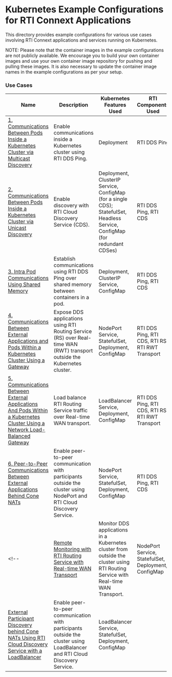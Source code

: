 # Kubernetes Example Configurations for RTI Connext Applications
This directory provides example configurations for various use cases involving RTI Connext applications and services running on Kubernetes.

NOTE: Please note that the container images in the example configurations are not publicly available. We encourage you to build your own container images and use your own container image repository for pushing and pulling these images. It is also necessary to update the container image names in the example configurations as per your setup.

### Use Cases

|Name | Description | Kubernetes Features Used | RTI Components Used|
------------- | ------------- | ------------  | ------------  |
|[1. Communications Between Pods Inside a Kubernetes Cluster via Multicast Discovery](ddsping/) | Enable communications inside a Kubernetes cluster using RTI DDS Ping. | Deployment  | RTI DDS Ping |
|[2. Communications Between Pods Inside a Kubernetes Cluster via Unicast Discovery](cds/) | Enable discovery with RTI Cloud Discovery Service (CDS). | Deployment, ClusterIP Service, ConfigMap (for a single CDS); StatefulSet, Headless Service, ConfigMap (for redundant CDSes) | RTI DDS Ping, RTI CDS |
|[3. Intra Pod Communications Using Shared Memory](shmem/) | Establish communications using RTI DDS Ping over shared memory between containers in a pod. | Deployment, ClusterIP Service, ConfigMap | RTI DDS Ping, RTI CDS|
|[4. Communications Between External Applications and Pods Within a Kubernetes Cluster Using a Gateway](rs_rwt/) | Expose DDS applications using RTI Routing Service (RS) over Real-time WAN (RWT) transport outside the Kubernetes cluster. | NodePort Service, StatefulSet, Deployment, ConfigMap | RTI DDS Ping, RTI CDS, RTI RS RTI RWT Transport|
|[5. Communications Between External Applications And Pods Within a Kubernetes Cluster Using a Network Load-Balanced Gateway](rs_rwt_lb/) | Load balance RTI Routing Service traffic over Real-time WAN transport. | LoadBalancer Service, Deployment, ConfigMap | RTI DDS Ping, RTI CDS, RTI RS RTI RWT Transport |
|[6. Peer-to-Peer Communications Between External Applications Behind Cone NATs](cds_rwt/) | Enable peer-to-peer communication with participants outside the cluster using NodePort and RTI Cloud Discovery Service. | NodePort Service, StatefulSet, Deployment, ConfigMap | RTI DDS Ping, RTI CDS |
<!--|[Remote Monitoring with RTI Routing Service with Real-time WAN Transport](routingservice_rwt_monitoring/) | Monitor DDS applications in a Kubernetes cluster from outside the cluster using RTI Routing Service with Real-time WAN Transport. | NodePort Service, StatefulSet, Deployment, ConfigMap |  |
|[External Participant Discovery behind Cone NATs Using RTI Cloud Discovery Service with a LoadBalancer](cds_rwt_lb/) |  Enable peer-to-peer communication with participants outside the cluster using LoadBalancer and RTI Cloud Discovery Service. | LoadBalancer Service, StatefulSet, Deployment, ConfigMap | |-->
